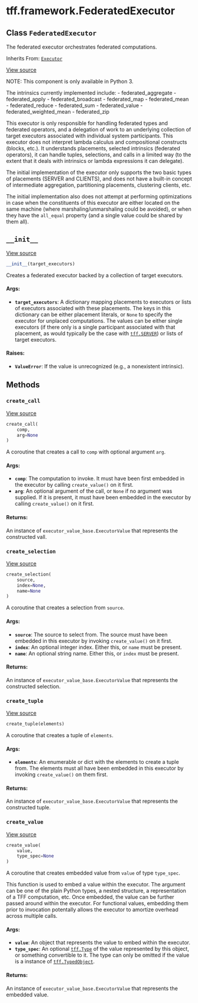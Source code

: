 <div itemscope itemtype="http://developers.google.com/ReferenceObject">
<meta itemprop="name" content="tff.framework.FederatedExecutor" />
<meta itemprop="path" content="Stable" />
<meta itemprop="property" content="__init__"/>
<meta itemprop="property" content="create_call"/>
<meta itemprop="property" content="create_selection"/>
<meta itemprop="property" content="create_tuple"/>
<meta itemprop="property" content="create_value"/>
</div>

# tff.framework.FederatedExecutor

## Class `FederatedExecutor`

The federated executor orchestrates federated computations.

Inherits From: [`Executor`](../../tff/framework/Executor.md)

<a target="_blank" href=http://github.com/tensorflow/federated/tree/master/tensorflow_federated/python/core/impl/federated_executor.py>View
source</a>

<!-- Placeholder for "Used in" -->

NOTE: This component is only available in Python 3.

The intrinsics currently implemented include: - federated_aggregate -
federated_apply - federated_broadcast - federated_map - federated_mean -
federated_reduce - federated_sum - federated_value - federated_weighted_mean -
federated_zip

This executor is only responsible for handling federated types and federated
operators, and a delegation of work to an underlying collection of target
executors associated with individual system participants. This executor does not
interpret lambda calculus and compositional constructs (blocks, etc.). It
understands placements, selected intrinsics (federated operators), it can handle
tuples, selections, and calls in a limited way (to the extent that it deals with
intrinsics or lambda expressions it can delegate).

The initial implementation of the executor only supports the two basic types of
placements (SERVER and CLIENTS), and does not have a built-in concept of
intermediate aggregation, partitioning placements, clustering clients, etc.

The initial implementation also does not attempt at performing optimizations in
case when the constituents of this executor are either located on the same
machine (where marshaling/unmarshaling could be avoided), or when they have the
`all_equal` property (and a single value could be shared by them all).

<h2 id="__init__"><code>__init__</code></h2>

<a target="_blank" href=http://github.com/tensorflow/federated/tree/master/tensorflow_federated/python/core/impl/federated_executor.py>View
source</a>

```python
__init__(target_executors)
```

Creates a federated executor backed by a collection of target executors.

#### Args:

*   <b>`target_executors`</b>: A dictionary mapping placements to executors or
    lists of executors associated with these placements. The keys in this
    dictionary can be either placement literals, or `None` to specify the
    executor for unplaced computations. The values can be either single
    executors (if there only is a single participant associated with that
    placement, as would typically be the case with
    <a href="../../tff.md#SERVER"><code>tff.SERVER</code></a>) or lists of
    target executors.

#### Raises:

*   <b>`ValueError`</b>: If the value is unrecognized (e.g., a nonexistent
    intrinsic).

## Methods

<h3 id="create_call"><code>create_call</code></h3>

<a target="_blank" href=http://github.com/tensorflow/federated/tree/master/tensorflow_federated/python/core/impl/federated_executor.py>View
source</a>

```python
create_call(
    comp,
    arg=None
)
```

A coroutine that creates a call to `comp` with optional argument `arg`.

#### Args:

*   <b>`comp`</b>: The computation to invoke. It must have been first embedded
    in the executor by calling `create_value()` on it first.
*   <b>`arg`</b>: An optional argument of the call, or `None` if no argument was
    supplied. If it is present, it must have been embedded in the executor by
    calling `create_value()` on it first.

#### Returns:

An instance of `executor_value_base.ExecutorValue` that represents the
constructed vall.

<h3 id="create_selection"><code>create_selection</code></h3>

<a target="_blank" href=http://github.com/tensorflow/federated/tree/master/tensorflow_federated/python/core/impl/federated_executor.py>View
source</a>

```python
create_selection(
    source,
    index=None,
    name=None
)
```

A coroutine that creates a selection from `source`.

#### Args:

*   <b>`source`</b>: The source to select from. The source must have been
    embedded in this executor by invoking `create_value()` on it first.
*   <b>`index`</b>: An optional integer index. Either this, or `name` must be
    present.
*   <b>`name`</b>: An optional string name. Either this, or `index` must be
    present.

#### Returns:

An instance of `executor_value_base.ExecutorValue` that represents the
constructed selection.

<h3 id="create_tuple"><code>create_tuple</code></h3>

<a target="_blank" href=http://github.com/tensorflow/federated/tree/master/tensorflow_federated/python/core/impl/federated_executor.py>View
source</a>

```python
create_tuple(elements)
```

A coroutine that creates a tuple of `elements`.

#### Args:

*   <b>`elements`</b>: An enumerable or dict with the elements to create a tuple
    from. The elements must all have been embedded in this executor by invoking
    `create_value()` on them first.

#### Returns:

An instance of `executor_value_base.ExecutorValue` that represents the
constructed tuple.

<h3 id="create_value"><code>create_value</code></h3>

<a target="_blank" href=http://github.com/tensorflow/federated/tree/master/tensorflow_federated/python/core/impl/federated_executor.py>View
source</a>

```python
create_value(
    value,
    type_spec=None
)
```

A coroutine that creates embedded value from `value` of type `type_spec`.

This function is used to embed a value within the executor. The argument can be
one of the plain Python types, a nested structure, a representation of a TFF
computation, etc. Once embedded, the value can be further passed around within
the executor. For functional values, embedding them prior to invocation
potentally allows the executor to amortize overhead across multiple calls.

#### Args:

*   <b>`value`</b>: An object that represents the value to embed within the
    executor.
*   <b>`type_spec`</b>: An optional
    <a href="../../tff/Type.md"><code>tff.Type</code></a> of the value
    represented by this object, or something convertible to it. The type can
    only be omitted if the value is a instance of
    <a href="../../tff/TypedObject.md"><code>tff.TypedObject</code></a>.

#### Returns:

An instance of `executor_value_base.ExecutorValue` that represents the embedded
value.
